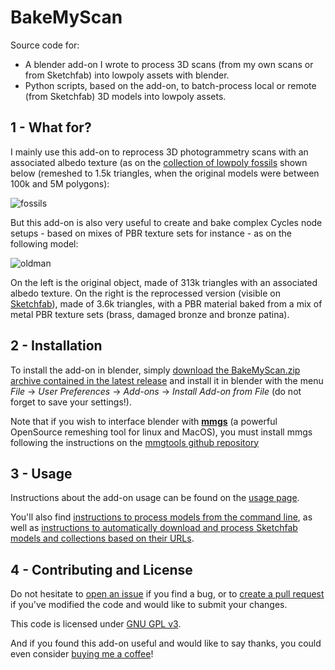 # BakeMyScan

Source code for:

* A blender add-on I wrote to process 3D scans (from my own scans or from Sketchfab) into lowpoly assets with blender.
* Python scripts, based on the add-on, to batch-process local or remote (from Sketchfab) 3D models into lowpoly assets.

## 1 - What for?

I mainly use this add-on to reprocess 3D photogrammetry scans with an associated albedo texture (as on the [collection of lowpoly fossils](https://sketchfab.com/models/3d1161a5db4244e486de6de0c66f759c) shown below (remeshed to 1.5k triangles, when the original models were between 100k and 5M polygons):

![fossils](https://user-images.githubusercontent.com/37718992/46110731-e6948f00-c1e4-11e8-9e2a-ffcacb201f69.jpg)

But this add-on is also very useful to create and bake complex Cycles node setups - based on mixes of PBR texture sets for instance - as on the following model:

![oldman](https://user-images.githubusercontent.com/37718992/46110740-e7c5bc00-c1e4-11e8-9dbe-096f42d8875a.jpeg)

On the left is the original object, made of 313k triangles with an associated albedo texture. On the right is the reprocessed version (visible on [Sketchfab](https://sketchfab.com/models/0f7535dc9dd1492e842cd6b2d23f4885)), made of 3.6k triangles, with a PBR material baked from a mix of metal PBR texture sets (brass, damaged bronze and bronze patina).

## 2 - Installation

To install the add-on in blender, simply [download the BakeMyScan.zip archive contained in the latest release](https://github.com/norgeotloic/BakeMyScan/releases/latest) and install it in blender with the menu *File* -> *User Preferences* -> *Add-ons* -> *Install Add-on from File* (do not forget to save your settings!).

Note that if you wish to interface blender with [**mmgs**](http://www.mmgtools.org) (a powerful OpenSource remeshing tool for linux and MacOS), you must install mmgs following the instructions on the [mmgtools github repository](https://github.com/MmgTools/mmg)

## 3 - Usage

Instructions about the add-on usage can be found on the [usage page](docs/ADDON_USAGE.md).

You'll also find [instructions to process models from the command line](docs/SCRIPTS_BATCH.md), as well as [instructions to automatically download and process Sketchfab models and collections based on their URLs](docs/SCRIPTS_SKETCHFAB.md).

## 4 - Contributing and License

Do not hesitate to [open an issue](https://github.com/norgeotloic/BakeMyScan/issues) if you find a bug, or to [create a pull request](https://github.com/norgeotloic/BakeMyScan/pulls) if you've modified the code and would like to submit your changes.

This code is licensed under [GNU GPL v3](LICENSE.md).

And if you found this add-on useful and would like to say thanks, you could even consider [buying me a coffee](https://www.buymeacoffee.com/JrxfoZRVy)!
